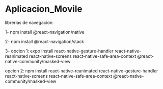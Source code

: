 # Aplicacion_Movile

librerias de navegacion:

1- npm install @react-navigation/native

2- npm install @react-navigation/stack

3- 
opcion 1:
expo install react-native-gesture-handler react-native-reanimated react-native-screens react-native-safe-area-context @react-native-community/masked-view

opcion 2:
npm install react-native-reanimated react-native-gesture-handler react-native-screens react-native-safe-area-context @react-native-community/masked-view


